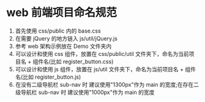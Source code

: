 # web 前端项目命名规范

1. 首先使用 css/public 内的 base.css
2. 在需要 jQuery 的地方链入 js/util/jQuery.js
3. 参考 web 架构示例放在 Demo 文件夹内
4. 可以设计和使用 css 组件，放置在 css/public/util 文件夹下，命名为当前项目名 + 组件名(比如 register_button.css)
5. 可以设计和使用 js 组件，放置在 js/util 文件夹下，命名为当前项目名 + 组件名(比如 register_button.js)
6. 在没有二级导航栏 sub-nav 时 建议使用"1300px"作为 main 的宽度;在存在二级导航栏 sub-nav 时 建议使用"1000px"作为 main 的宽度
